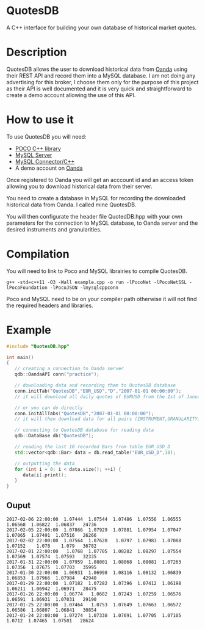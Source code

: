 # QuotesDB
A C++ interface for building your own database of historical market quotes.

# Description
QuotesDB allows the user to download historical data from [Oanda](http://developer.oanda.com/) using their REST API and record them into a MySQL database. I am not doing any advertising for this broker, I choose them only for the purpose of this project as their API is well documented and it is very quick and straightforward to create a demo account allowing the use of this API.

# How to use it

To use QuotesDB you will need:
- [POCO C++ library](https://pocoproject.org/)
- [MySQL Server](https://dev.mysql.com/downloads/mysql/)
- [MySQL Connector/C++](https://dev.mysql.com/downloads/connector/cpp/1.1.html)
- A demo account on [Oanda](http://pages.oanda.com/forex-cfd-trading.html?gclid=COzg84aLgNICFRKeGwodmDgHeg&gclsrc=aw.ds)

Once registered to Oanda you will get an acccount id and an access token allowing you to download historical data from their server.

You need to create a database in MySQL for recording the downloaded historical data from Oanda. I called mine QuotesDB.

You will then configurate the header file QuotedDB.hpp with your own parameters for the connection to MySQL database, to Oanda server and the desired instruments and granularities.

# Compilation

You will need to link to Poco and MySQL librairies to compile QuotesDB.
```
g++ -std=c++11 -O3 -Wall example.cpp -o run -lPocoNet -lPocoNetSSL -lPocoFoundation -lPocoJSON -lmysqlcppconn
```
Poco and MySQL need to be on your compiler path otherwise it will not find the required headers and libraries.

# Example

```C++
#include "QuotesDB.hpp"

int main()
{
   // creating a connection to Oanda server
   qdb::OandaAPI conn("practice");

   // downloading data and recording them to QuotesDB database
   conn.initTab("QuotesDB","EUR_USD","D","2007-01-01 00:00:00");
   // it will download all daily quotes of EURUSD from the 1st of January 2007

   // or you can do directly
   conn.initAllTabs("QuotesDB","2007-01-01 00:00:00");
   // it will then download data for all pairs (INSTRUMENT,GRANULARITY) defined in QuotesDB.hpp

   // connecting to QuotesDB database for reading data
   qdb::DataBase db("QuotesDB");

   // reading the last 10 recorded Bars from table EUR_USD_D 
   std::vector<qdb::Bar> data = db.read_table("EUR_USD_D",10);

   // outputting the data
   for (int i = 0; i < data.size(); ++i) {
      data[i].print();
   }
}
```

## Ouput

```
2017-02-06 22:00:00  1.07444  1.07544  1.07486  1.07556  1.06555  1.06568  1.06822  1.06837   24736
2017-02-05 22:00:00  1.07866  1.07929  1.07881  1.07954  1.07047  1.07065  1.07491  1.07516   26266
2017-02-02 22:00:00  1.07564  1.07628   1.0797  1.07983  1.07088  1.07152    1.078    1.079   36782
2017-02-01 22:00:00   1.0768  1.07705  1.08282  1.08297  1.07554  1.07569  1.07574  1.07593   32335
2017-01-31 22:00:00  1.07959  1.08001  1.08068  1.08081  1.07263  1.07356  1.07675  1.07703   35995
2017-01-30 22:00:00  1.06931  1.06998  1.08116  1.08132  1.06839  1.06853  1.07966  1.07984   42940
2017-01-29 22:00:00  1.07182  1.07282  1.07396  1.07412  1.06198  1.06211  1.06942  1.06971   28475
2017-01-26 22:00:00  1.06774   1.0682  1.07243  1.07259  1.06576  1.06591  1.06931  1.07031   29190
2017-01-25 22:00:00  1.07464   1.0753  1.07649  1.07663  1.06572  1.06586  1.06807  1.06841   30854
2017-01-24 22:00:00  1.07274  1.07338  1.07691  1.07705  1.07105   1.0712  1.07465  1.07501   28624
```

